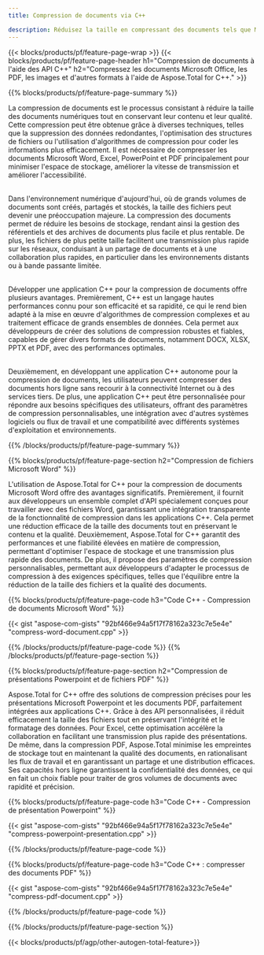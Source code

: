 ```yaml
---
title: Compression de documents via C++

description: Réduisez la taille en compressant des documents tels que Microsoft Word, Excel, PowerPoint, PDF et images via votre application C++. Testez le résultat de la compression en ligne.
---
```


{{< blocks/products/pf/feature-page-wrap >}}
{{< blocks/products/pf/feature-page-header h1="Compression de documents à l'aide des API C++" h2="Compressez les documents Microsoft Office, les PDF, les images et d'autres formats à l'aide de Aspose.Total for C++." >}}

{{% blocks/products/pf/feature-page-summary %}}

La compression de documents est le processus consistant à réduire la taille des documents numériques tout en conservant leur contenu et leur qualité. Cette compression peut être obtenue grâce à diverses techniques, telles que la suppression des données redondantes, l'optimisation des structures de fichiers ou l'utilisation d'algorithmes de compression pour coder les informations plus efficacement. Il est nécessaire de compresser les documents Microsoft Word, Excel, PowerPoint et PDF principalement pour minimiser l'espace de stockage, améliorer la vitesse de transmission et améliorer l'accessibilité.<br /><br />

Dans l'environnement numérique d'aujourd'hui, où de grands volumes de documents sont créés, partagés et stockés, la taille des fichiers peut devenir une préoccupation majeure. La compression des documents permet de réduire les besoins de stockage, rendant ainsi la gestion des référentiels et des archives de documents plus facile et plus rentable. De plus, les fichiers de plus petite taille facilitent une transmission plus rapide sur les réseaux, conduisant à un partage de documents et à une collaboration plus rapides, en particulier dans les environnements distants ou à bande passante limitée.<br /><br />

Développer une application C++ pour la compression de documents offre plusieurs avantages. Premièrement, C++ est un langage hautes performances connu pour son efficacité et sa rapidité, ce qui le rend bien adapté à la mise en œuvre d'algorithmes de compression complexes et au traitement efficace de grands ensembles de données. Cela permet aux développeurs de créer des solutions de compression robustes et fiables, capables de gérer divers formats de documents, notamment DOCX, XLSX, PPTX et PDF, avec des performances optimales.<br /><br />

Deuxièmement, en développant une application C++ autonome pour la compression de documents, les utilisateurs peuvent compresser des documents hors ligne sans recourir à la connectivité Internet ou à des services tiers. De plus, une application C++ peut être personnalisée pour répondre aux besoins spécifiques des utilisateurs, offrant des paramètres de compression personnalisables, une intégration avec d'autres systèmes logiciels ou flux de travail et une compatibilité avec différents systèmes d'exploitation et environnements.

{{% /blocks/products/pf/feature-page-summary  %}}

{{% blocks/products/pf/feature-page-section  h2="Compression de fichiers Microsoft Word" %}}

L'utilisation de Aspose.Total for C++ pour la compression de documents Microsoft Word offre des avantages significatifs. Premièrement, il fournit aux développeurs un ensemble complet d'API spécialement conçues pour travailler avec des fichiers Word, garantissant une intégration transparente de la fonctionnalité de compression dans les applications C++. Cela permet une réduction efficace de la taille des documents tout en préservant le contenu et la qualité. Deuxièmement, Aspose.Total for C++ garantit des performances et une fiabilité élevées en matière de compression, permettant d'optimiser l'espace de stockage et une transmission plus rapide des documents. De plus, il propose des paramètres de compression personnalisables, permettant aux développeurs d'adapter le processus de compression à des exigences spécifiques, telles que l'équilibre entre la réduction de la taille des fichiers et la qualité des documents.

{{% blocks/products/pf/feature-page-code h3="Code C++ - Compression de documents Microsoft Word" %}}

{{< gist "aspose-com-gists" "92bf466e94a5f17f78162a323c7e5e4e" "compress-word-document.cpp" >}}

{{% /blocks/products/pf/feature-page-code  %}}
{{% /blocks/products/pf/feature-page-section %}}

{{% blocks/products/pf/feature-page-section  h2="Compression de présentations Powerpoint et de fichiers PDF" %}}

Aspose.Total for C++ offre des solutions de compression précises pour les présentations Microsoft Powerpoint et les documents PDF, parfaitement intégrées aux applications C++. Grâce à des API personnalisées, il réduit efficacement la taille des fichiers tout en préservant l'intégrité et le formatage des données. Pour Excel, cette optimisation accélère la collaboration en facilitant une transmission plus rapide des présentations. De même, dans la compression PDF, Aspose.Total minimise les empreintes de stockage tout en maintenant la qualité des documents, en rationalisant les flux de travail et en garantissant un partage et une distribution efficaces. Ses capacités hors ligne garantissent la confidentialité des données, ce qui en fait un choix fiable pour traiter de gros volumes de documents avec rapidité et précision. 

{{% blocks/products/pf/feature-page-code h3="Code C++ - Compression de présentation Powerpoint" %}}

{{< gist "aspose-com-gists" "92bf466e94a5f17f78162a323c7e5e4e" "compress-powerpoint-presentation.cpp" >}}

{{% /blocks/products/pf/feature-page-code  %}}

{{% blocks/products/pf/feature-page-code h3="Code C++ : compresser des documents PDF" %}}

{{< gist "aspose-com-gists" "92bf466e94a5f17f78162a323c7e5e4e" "compress-pdf-document.cpp" >}}

{{% /blocks/products/pf/feature-page-code  %}}

{{% /blocks/products/pf/feature-page-section %}}

{{< blocks/products/pf/agp/other-autogen-total-feature>}}